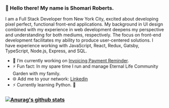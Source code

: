### :wave: Hello there! My name is Shomari Roberts.
I am a Full Stack Developer from New York City, excited about developing pixel perfect, functional front-end applications. My background in UI design combined with my experience in web development deepens my perspective and understanding for both mediums, respectively. The focus on front-end development facilitates my ability to produce user-centered solutions. I have experience working with JavaScript, React, Redux, Gatsby, TypeScript, Node.js, Express, and SQL.

- 🔭 I’m currently working on [Invoicing Payment Reminder](https://github.com/slroberts/invoicing-payment-reminder-FE).
- ⚡ Fun fact: In my spare time I run and manage Eternal Life Community Garden with my family.
- 🌐 Add me to your network: [Linkedin](https://www.linkedin.com/in/shomariroberts/)
- ⚡ Currently learning Python. 🤯



### [![Anurag's github stats](https://github-readme-stats.vercel.app/api?username=slroberts)](https://github.com/anuraghazra/github-readme-stats)

<!--
**slroberts/slroberts** is a ✨ _special_ ✨ repository because its `README.md` (this file) appears on your GitHub profile.

Here are some ideas to get you started:

- 🔭 I’m currently working on ...
- 🌱 I’m currently learning ...
- 👯 I’m looking to collaborate on ...
- 🤔 I’m looking for help with ...
- 💬 Ask me about ...
- 📫 How to reach me: ...
- 😄 Pronouns: ...
- ⚡ Fun fact: ...
-->
